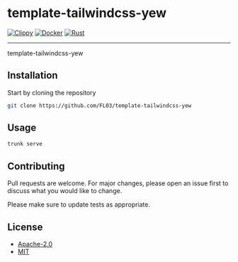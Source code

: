 # template-tailwindcss-yew

[![Clippy](https://github.com/FL03/template-tailwindcss-yew/actions/workflows/clippy.yml/badge.svg)](https://github.com/FL03/template-tailwindcss-yew/actions/workflows/clippy.yml)
[![Docker](https://github.com/FL03/template-tailwindcss-yew/actions/workflows/docker.yml/badge.svg)](https://github.com/FL03/template-tailwindcss-yew/actions/workflows/docker.yml)
[![Rust](https://github.com/FL03/template-tailwindcss-yew/actions/workflows/rust.yml/badge.svg)](https://github.com/FL03/template-tailwindcss-yew/actions/workflows/rust.yml)

***

template-tailwindcss-yew

## Installation

Start by cloning the repository

```bash
git clone https://github.com/FL03/template-tailwindcss-yew

```

## Usage

```bash
trunk serve
```

## Contributing

Pull requests are welcome. For major changes, please open an issue first
to discuss what you would like to change.

Please make sure to update tests as appropriate.

## License

- [Apache-2.0](https://choosealicense.com/licenses/apache-2.0/)
- [MIT](https://choosealicense.com/licenses/mit/)
